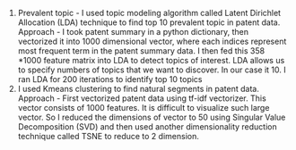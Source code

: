 1. Prevalent topic - I used topic modeling algorithm called Latent Dirichlet Allocation (LDA) technique to find top 10 prevalent topic in patent data. 
Approach - I took patent summary in a python dictionary, then vectorized it into 1000 dimensional vector, where each indices represent most frequent term in the patent summary data. I then fed this 358 *1000 feature matrix into LDA to detect topics of interest. LDA allows us to specify numbers of topics that we want to discover.  In our case it 10. I ran LDA for 200 iterations to identify top 10 topics 
2. I used Kmeans clustering to find natural segments in patent data. 
Approach - First vectorized patent data using tf-idf vectorizer. This vector consists of 1000 features. It is difficult to visualize such large vector. So I reduced the dimensions of vector to 50 using Singular Value Decomposition (SVD) and then used another dimensionality reduction technique called TSNE to reduce to 2 dimension.
